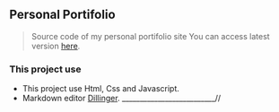 ## Personal Portifolio
>Source code of my personal portifolio site
>You can access latest version [here](https://izichtl.github.io/portifolio/).

### This project use
*  This project use Html, Css and Javascript.
*  Markdown editor [Dillinger](http://dillinger.io).
__________________________//